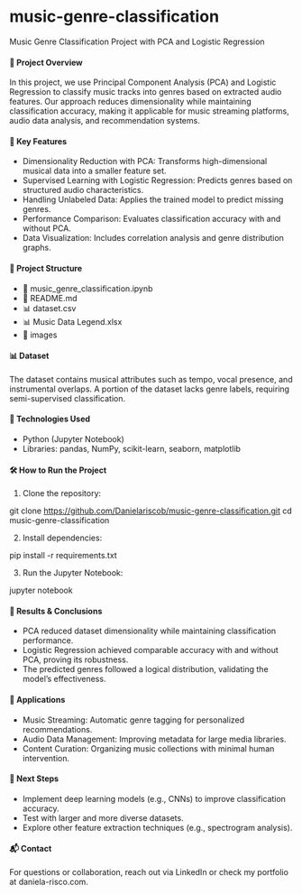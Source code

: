 # music-genre-classification
Music Genre Classification Project with PCA and Logistic Regression

#### 📌 Project Overview

In this project, we use Principal Component Analysis (PCA) and Logistic Regression to classify music tracks into genres based on extracted audio features. Our approach reduces dimensionality while maintaining classification accuracy, making it applicable for music streaming platforms, audio data analysis, and recommendation systems.

#### 🚀 Key Features

- Dimensionality Reduction with PCA: Transforms high-dimensional musical data into a smaller feature set.
- Supervised Learning with Logistic Regression: Predicts genres based on structured audio characteristics.
- Handling Unlabeled Data: Applies the trained model to predict missing genres.
- Performance Comparison: Evaluates classification accuracy with and without PCA.
- Data Visualization: Includes correlation analysis and genre distribution graphs.

#### 📂 Project Structure
 
 - 📄 music_genre_classification.ipynb
 - 📄 README.md
 - 📊 dataset.csv 
 - 📊 Music Data Legend.xlsx 
 - 📁 images

#### 📊 Dataset

The dataset contains musical attributes such as tempo, vocal presence, and instrumental overlaps.
A portion of the dataset lacks genre labels, requiring semi-supervised classification.

#### 🔧 Technologies Used

- Python (Jupyter Notebook)
- Libraries: pandas, NumPy, scikit-learn, seaborn, matplotlib

#### 🛠️ How to Run the Project

1. Clone the repository:

  git clone https://github.com/Danielariscob/music-genre-classification.git
  cd music-genre-classification

2. Install dependencies:

  pip install -r requirements.txt

3. Run the Jupyter Notebook:

  jupyter notebook

#### 🎯 Results & Conclusions

- PCA reduced dataset dimensionality while maintaining classification performance.
- Logistic Regression achieved comparable accuracy with and without PCA, proving its robustness.
- The predicted genres followed a logical distribution, validating the model’s effectiveness.

#### 📌 Applications

- Music Streaming: Automatic genre tagging for personalized recommendations.
- Audio Data Management: Improving metadata for large media libraries.
- Content Curation: Organizing music collections with minimal human intervention.

#### 📢 Next Steps

- Implement deep learning models (e.g., CNNs) to improve classification accuracy.
- Test with larger and more diverse datasets.
- Explore other feature extraction techniques (e.g., spectrogram analysis).

#### 📬 Contact

For questions or collaboration, reach out via LinkedIn or check my portfolio at daniela-risco.com.
